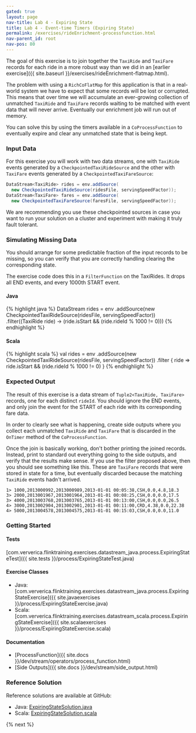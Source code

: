 ```yaml
---
gated: true
layout: page
nav-title: Lab 4 - Expiring State
title: Lab 4 - Event-time Timers (Expiring State)
permalink: /exercises/rideEnrichment-processfunction.html
nav-parent_id: root
nav-pos: 80
---
```


The goal of this exercise is to join together the `TaxiRide` and `TaxiFare` records for each ride in a more robust way than we did in an [earlier exercise]({{ site.baseurl }}/exercises/rideEnrichment-flatmap.html).

The problem with using a `RichCoFlatMap` for this application is that in a real-world system we have to expect that some records will be lost or corrupted. This means that over time we will accumulate an ever-growing collection of unmatched `TaxiRide` and `TaxiFare` records waiting to be matched with event data that will never arrive. Eventually our enrichment job will run out of memory.

You can solve this by using the timers available in a `CoProcessFunction` to eventually expire and clear any unmatched state that is being kept.

### Input Data

For this exercise you will work with two data streams, one with `TaxiRide` events generated by a `CheckpointedTaxiRideSource` and the other with `TaxiFare` events generated by a `CheckpointedTaxiFareSource`:

~~~java
DataStream<TaxiRide> rides = env.addSource(
  new CheckpointedTaxiRideSource(ridesFile, servingSpeedFactor));
DataStream<TaxiFare> fares = env.addSource(
  new CheckpointedTaxiFareSource(faresFile, servingSpeedFactor));
~~~

We are recommending you use these checkpointed sources in case you want to run your solution on a cluster and experiment with making it truly fault tolerant.

### Simulating Missing Data

You should arrange for some predictable fraction of the input records to be missing, so you can verify that you are correctly handling clearing the corresponding state.

The exercise code does this in a `FilterFunction` on the TaxiRides. It drops all END events, and every 1000th START event.

#### Java
{% highlight java %}
DataStream<TaxiRide> rides = env
    .addSource(new CheckpointedTaxiRideSource(ridesFile, servingSpeedFactor))
    .filter((TaxiRide ride) -> (ride.isStart && (ride.rideId % 1000 != 0)))
{% endhighlight %}

#### Scala
{% highlight scala %}
val rides = env
  .addSource(new CheckpointedTaxiRideSource(ridesFile, servingSpeedFactor))
  .filter { ride => ride.isStart && (ride.rideId % 1000 != 0) }
{% endhighlight %}


### Expected Output

The result of this exercise is a data stream of `Tuple2<TaxiRide, TaxiFare>` records, one for each distinct `rideId`. You should ignore the END events, and only join the event for the START of each ride with its corresponding fare data.

In order to clearly see what is happening, create side outputs where you collect each unmatched `TaxiRide` and `TaxiFare` that is discarded in the `OnTimer` method of the `CoProcessFunction`.

Once the join is basically working, don't bother printing the joined records. Instead, print to standard out everything going to the side outputs, and verify that the results make sense. If you use the filter proposed above, then you should see something like this. These are `TaxiFare` records that were stored in state for a time, but eventually discarded because the matching `TaxiRide` events hadn't arrived.

~~~
1> 1000,2013000992,2013000989,2013-01-01 00:05:38,CSH,0.0,4.8,18.3
3> 2000,2013001967,2013001964,2013-01-01 00:08:25,CSH,0.0,0.0,17.5
3> 4000,2013003768,2013003765,2013-01-01 00:13:00,CSH,0.0,0.0,26.5
4> 3000,2013002904,2013002901,2013-01-01 00:11:00,CRD,4.38,0.0,22.38
4> 5000,2013004578,2013004575,2013-01-01 00:15:03,CSH,0.0,0.0,11.0
~~~

### Getting Started

#### Tests

[com.ververica.flinktraining.exercises.datastream_java.process.ExpiringStateTest]({{ site.tests }}/process/ExpiringStateTest.java)

#### Exercise Classes

- Java: [com.ververica.flinktraining.exercises.datastream_java.process.ExpiringStateExercise]({{ site.javaexercises }}/process/ExpiringStateExercise.java)
- Scala: [com.ververica.flinktraining.exercises.datastream_scala.process.ExpiringStateExercise]({{ site.scalaexercises }}/process/ExpiringStateExercise.scala)


#### Documentation

- [ProcessFunction]({{ site.docs }}/dev/stream/operators/process_function.html)
- [Side Outputs]({{ site.docs }}/dev/stream/side_output.html)

### Reference Solution

Reference solutions are available at GitHub:

- Java: [ExpiringStateSolution.java]({{site.javasolutions}}/process/ExpiringStateSolution.java)
- Scala: [ExpiringStateSolution.scala]({{site.scalasolutions}}/process/ExpiringStateSolution.scala)

{% next %}
